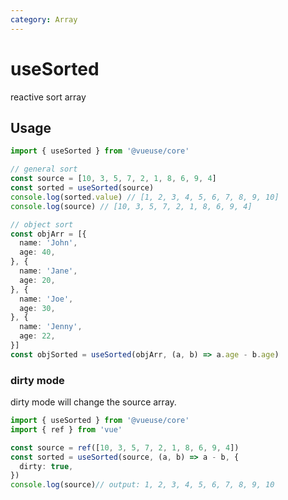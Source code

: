 ```yaml
---
category: Array
---
```


# useSorted

reactive sort array

## Usage

```ts twoslash
import { useSorted } from '@vueuse/core'

// general sort
const source = [10, 3, 5, 7, 2, 1, 8, 6, 9, 4]
const sorted = useSorted(source)
console.log(sorted.value) // [1, 2, 3, 4, 5, 6, 7, 8, 9, 10]
console.log(source) // [10, 3, 5, 7, 2, 1, 8, 6, 9, 4]

// object sort
const objArr = [{
  name: 'John',
  age: 40,
}, {
  name: 'Jane',
  age: 20,
}, {
  name: 'Joe',
  age: 30,
}, {
  name: 'Jenny',
  age: 22,
}]
const objSorted = useSorted(objArr, (a, b) => a.age - b.age)
```

### dirty mode

dirty mode will change the source array.

```ts twoslash
import { useSorted } from '@vueuse/core'
import { ref } from 'vue'

const source = ref([10, 3, 5, 7, 2, 1, 8, 6, 9, 4])
const sorted = useSorted(source, (a, b) => a - b, {
  dirty: true,
})
console.log(source)// output: 1, 2, 3, 4, 5, 6, 7, 8, 9, 10
```
